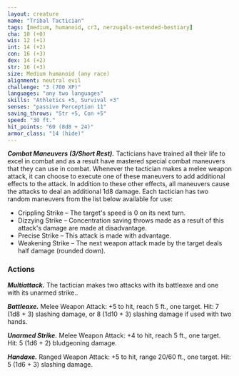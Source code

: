 ```yaml
---
layout: creature
name: "Tribal Tactician"
tags: [medium, humanoid, cr3, nerzugals-extended-bestiary]
cha: 10 (+0)
wis: 12 (+1)
int: 14 (+2)
con: 16 (+3)
dex: 14 (+2)
str: 16 (+3)
size: Medium humanoid (any race)
alignment: neutral evil
challenge: "3 (700 XP)"
languages: "any two languages"
skills: "Athletics +5, Survival +3"
senses: "passive Perception 11"
saving_throws: "Str +5, Con +5"
speed: "30 ft."
hit_points: "60 (8d8 + 24)"
armor_class: "14 (hide)"
---
```


***Combat Maneuvers (3/Short Rest).*** Tacticians have
trained all their life to excel in combat and as a
result have mastered special combat maneuvers
that they can use in combat. Whenever the
tactician makes a melee weapon attack, it can
choose to execute one of these maneuvers to add
additional effects to the attack. In addition to these
other effects, all maneuvers cause the attacks to
deal an additional 1d8 damage. Each tactician has
two random maneuvers from the list below
available for use:

* Crippling Strike – The target's speed is 0 on its next turn.
* Dizzying Strike – Concentration saving throws made as a result of this attack's damage are made at disadvantage.
* Precise Strike – This attack is made with advantage.
* Weakening Strike – The next weapon attack made by the target deals half damage (rounded down).

### Actions

***Multiattack.*** The tactician makes two attacks with its
battleaxe and one with its unarmed strike..

***Battleaxe.*** Melee Weapon Attack: +5 to hit, reach 5
ft., one target. Hit: 7 (1d8 + 3) slashing damage, or
8 (1d10 + 3) slashing damage if used with two
hands.

***Unarmed Strike.*** Melee Weapon Attack: +4 to hit,
reach 5 ft., one target. Hit: 5 (1d6 + 2) bludgeoning
damage.

***Handaxe.*** Ranged Weapon Attack: +5 to hit, range
20/60 ft., one target. Hit: 5 (1d6 + 3) slashing
damage.

